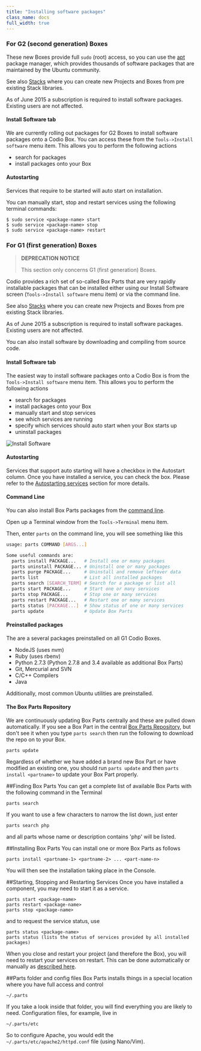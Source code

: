 ```yaml
---
title: "Installing software packages"
class_name: docs
full_width: true
---
```


### For G2 (second generation) Boxes

These new Boxes provide full `sudo` (root) access, so you can use the [apt](https://help.ubuntu.com/community/AptGet/Howto) package manager, which provides thousands of software packages that are maintained by the Ubuntu community.

See also [Stacks](/docs/dashboard/stacks/listing/) where you can create new Projects and Boxes from pre existing Stack libraries.

As of June 2015 a subscription is required to install software packages. Existing users are not affected.

#### Install Software tab
We are currently rolling out packages for G2 Boxes to install software packages onto a Codio Box. You can access these from the `Tools->Install software` menu item. This allows you to perform the following actions

- search for packages
- install packages onto your Box

#### Autostarting
Services that require to be started will auto start on installation.

You can manually start, stop and restart services using the following terminal commands:

```
$ sudo service <package-name> start
$ sudo service <package-name> stop
$ sudo service <package-name> restart
```

### For G1 (first generation) Boxes

> **DEPRECATION NOTICE**
>
> This section only concerns G1 (first generation) Boxes.

Codio provides a rich set of so-called Box Parts that are very rapidly installable packages that can be installed either using our Install Software screen (`Tools->Install software` menu item) or via the command line.

See also [Stacks](/docs/dashboard/stacks/listing/) where you can create new Projects and Boxes from pre existing Stack libraries.

As of June 2015 a subscription is required to install software packages. Existing users are not affected.

You can also install software by downloading and compiling from source code.

#### Install Software tab
The easiest way to install software packages onto a Codio Box is from the `Tools->Install software` menu item. This allows you to perform the following actions

- search for packages
- install packages onto your Box
- manually start and stop services
- see which services are running
- specify which services should auto start when your Box starts up
- uninstall packages

![Install Software](/img/docs/install-software.png)

#### Autostarting
Services that support auto starting will have a checkbox in the Autostart column. Once you have installed a service, you can check the box. Please refer to the [Autostarting services](/docs/ide/boxes/startup/) section for more details.

#### Command Line
You can also install Box Parts packages from the [command line](/docs/ide/boxes/terminal/).

Open up a Terminal window from the `Tools->Terminal` menu item.

Then, enter `parts` on the command line, you will see something like this

```bash
usage: parts COMMAND [ARGS...]

Some useful commands are:
  parts install PACKAGE...   # Install one or many packages
  parts uninstall PACKAGE... # Uninstall one or many packages
  parts purge PACKAGE...     # Uninstall and remove leftover data
  parts list                 # List all installed packages
  parts search [SEARCH_TERM] # Search for a package or list all
  parts start PACKAGE...     # Start one or many services
  parts stop PACKAGE...      # Stop one or many services
  parts restart PACKAGE...   # Restart one or many services
  parts status [PACKAGE...]  # Show status of one or many services
  parts update               # Update Box Parts
```

#### Preinstalled packages
The are a several packages preinstalled on all G1  Codio Boxes.

- NodeJS (uses nvm)
- Ruby (uses rbenv)
- Python 2.7.3 (Python 2.7.8 and 3.4 available as additional Box Parts)
- Git, Mercurial and SVN
- C/C++ Compilers
- Java

Additionally, most common Ubuntu utilities are preinstalled.

#### The Box Parts Repository
We are continuously updating Box Parts centrally and these are pulled down automatically. If you see a Box Part in the central [Box Parts Repository](https://github.com/codio/boxparts/tree/master/lib/autoparts/packages), but don't see it when you type `parts search` then run the following to download the repo on to your Box.

```
parts update
```

Regardless of whether we have added a brand new Box Part or have modified an existing one, you should run `parts update` and then `parts install <partname>` to update your Box Part properly.

##Finding Box Parts
You can get a complete list of available Box Parts with the following command in the Terminal

```
parts search
```

If you want to use a few characters to narrow the list down, just enter

```
parts search php
```

and all parts whose name or description contains 'php' will be listed.

##Installing Box Parts
You can install one or more Box Parts as follows

```
parts install <partname-1> <partname-2> ... <part-name-n>
```

You will then see the installation taking place in the Console.

##Starting, Stopping and Restarting Services
Once you have installed a component, you may need to start it as a service.

```
parts start <package-name>
parts restart <package-name>
parts stop <package-name>
```

and to request the service status, use

```
parts status <package-name>
parts status (lists the status of services provided by all installed packages)
```

When you close and restart your project (and therefore the Box), you will need to restart your services on restart. This can be done automatically or manually as [described here](/docs/ide/boxes/startup/).

##Parts folder and config files
Box Parts installs things in a special location where you have full access and control

```
~/.parts
```

If you take a look inside that folder, you will find everything you are likely to need. Configuration files, for example, live in

```
~/.parts/etc
```

So to configure Apache, you would edit the `~/.parts/etc/apache2/httpd.conf` file (using Nano/Vim).
